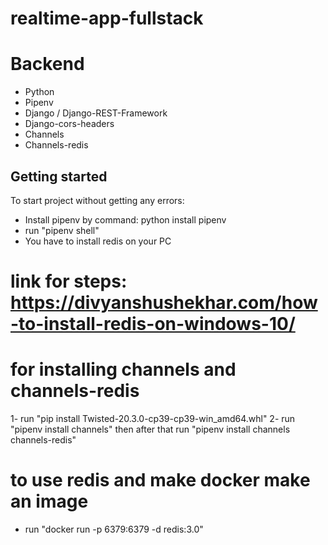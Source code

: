 # realtime-app-fullstack

# Backend

- Python
- Pipenv
- Django / Django-REST-Framework
- Django-cors-headers
- Channels
- Channels-redis

## Getting started

To start project without getting any errors:

- Install pipenv by command: python install pipenv
- run "pipenv shell"
- You have to install redis on your PC

# link for steps: https://divyanshushekhar.com/how-to-install-redis-on-windows-10/

# for installing channels and channels-redis

1- run "pip install Twisted-20.3.0-cp39-cp39-win_amd64.whl"
2- run "pipenv install channels" then after that run "pipenv install channels channels-redis"

# to use redis and make docker make an image

- run "docker run -p 6379:6379 -d redis:3.0"
